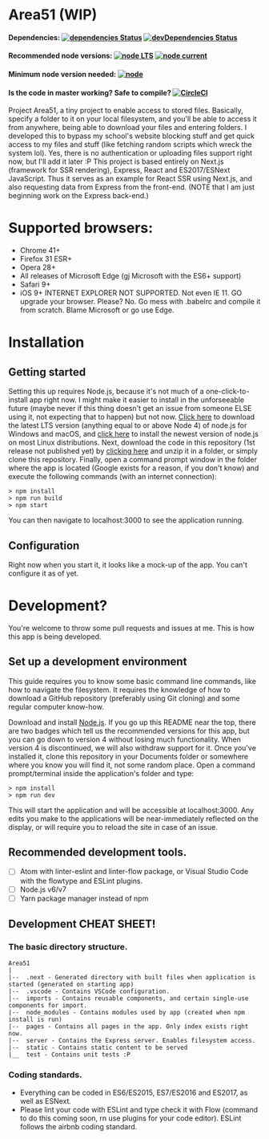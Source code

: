 # Area51 (WIP)
#### Dependencies: [![dependencies Status](https://david-dm.org/ibujs/area51/status.svg?style=flat-square)](https://david-dm.org/ibujs/area51) [![devDependencies Status](https://david-dm.org/ibujs/area51/dev-status.svg?style=flat-square)](https://david-dm.org/ibujs/area51?type=dev)
#### Recommended node versions: [![node LTS](https://img.shields.io/badge/node%20LTS-6.10.2-brightgreen.svg?style=flat-square)](https://nodejs.org/en/download/) [![node current](https://img.shields.io/badge/node%20current-7.8.0-brightgreen.svg?style=flat-square)](https://nodejs.org/en/download/current/)
#### Minimum node version needed: [![node](https://img.shields.io/badge/node-%3E%3D4-brightgreen.svg?style=flat-square)](https://github.com/nodejs/LTS#lts-schedule)
#### Is the code in master working? Safe to compile? [![CircleCI](https://img.shields.io/circleci/project/github/ibujs/Area51.svg?style=flat-square)](https://circleci.com/gh/ibujs/Area51)

Project Area51, a tiny project to enable access to stored files. Basically, specify a folder to it on your local filesystem, and you'll be able to access it from anywhere, being able to download your files and entering folders. I developed this to bypass my school's website blocking stuff and get quick access to my files and stuff (like fetching random scripts which wreck the system lol). Yes, there is no authentication or uploading files support right now, but I'll add it later :P
This project is based entirely on Next.js (framework for SSR rendering), Express, React and ES2017/ESNext JavaScript. Thus it serves as an example for React SSR using Next.js, and also requesting data from Express from the front-end. (NOTE that I am just beginning work on the Express back-end.)

# Supported browsers:
- Chrome 41+
- Firefox 31 ESR+
- Opera 28+
- All releases of Microsoft Edge (gj Microsoft with the ES6+ support)
- Safari 9+
- iOS 9+
INTERNET EXPLORER NOT SUPPORTED. Not even IE 11. GO upgrade your browser.
Please? No. Go mess with .babelrc and compile it from scratch. Blame Microsoft or go use Edge.

# Installation
## Getting started
Setting this up requires Node.js, because it's not much of a one-click-to-install app right now. I might make it easier to install in the unforseeable future (maybe never if this thing doesn't get an issue from someone ELSE using it, not expecting that to happen) but not now. [Click here](https://nodejs.org/en/download/) to download the latest LTS version (anything equal to or above Node 4) of node.js for Windows and macOS, and [click here](https://nodejs.org/en/download/package-manager/) to install the newest version of node.js on most Linux distributions.
Next, download the code in this repository (1st release not published yet) by [clicking here](https://github.com/ibujs/Area51/archive/master.zip) and unzip it in a folder, or simply clone this repository.
Finally, open a command prompt window in the folder where the app is located (Google exists for a reason, if you don't know) and execute the following commands (with an internet connection):
```
> npm install
> npm run build
> npm start
```
You can then navigate to localhost:3000 to see the application running.
## Configuration
Right now when you start it, it looks like a mock-up of the app. You can't configure it as of yet.
# Development?
You're welcome to throw some pull requests and issues at me. This is how this app is being developed.
## Set up a development environment
This guide requires you to know some basic command line commands, like how to navigate the filesystem. It requires the knowledge of how to download a GitHub repository (preferably using Git cloning) and some regular computer know-how.

Download and install [Node.js](https://nodejs.org). If you go up this README near the top, there are two badges which tell us the recommended versions for this app, but you can go down to version 4 without losing much functionality. When version 4 is discontinued, we will also withdraw support for it. Once you've installed it, clone this repository in your Documents folder or somewhere where you know you will find it, not some random place. Open a command prompt/terminal inside the application's folder and type:
```
> npm install
> npm run dev
```
This will start the application and will be accessible at localhost:3000. Any edits you make to the applications will be near-immediately reflected on the display, or will require you to reload the site in case of an issue.

## Recommended development tools.
- [ ] Atom with linter-eslint and linter-flow package, or Visual Studio Code with the flowtype and ESLint plugins.
- [ ] Node.js v6/v7
- [ ] Yarn package manager instead of npm

## Development CHEAT SHEET!
### The basic directory structure.
```
Area51
|
|--  .next - Generated directory with built files when application is started (generated on starting app)
|--  .vscode - Contains VSCode configuration.
|--  imports - Contains reusable components, and certain single-use components for import.
|--  node_modules - Contains modules used by app (created when npm install is run)
|--  pages - Contains all pages in the app. Only index exists right now.
|--  server - Contains the Express server. Enables filesystem access.
|--  static - Contains static content to be served
|__  test - Contains unit tests :P
```

### Coding standards.
- Everything can be coded in ES6/ES2015, ES7/ES2016 and ES2017, as well as ESNext.
- Please lint your code with ESLint and type check it with Flow (command to do this coming soon, rn use plugins for your code editor). ESLint follows the airbnb coding standard.